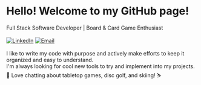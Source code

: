 # Hello! Welcome to my GitHub page!
Full Stack Software Developer | Board & Card Game Enthusiast
<br>
<br>
[![LinkedIn](https://img.shields.io/badge/-LinkedIn-blue?style=for-the-badge&logo=linkedin)](https://www.linkedin.com/in/neil-hanson-125bb5122/) 
[![Email](https://img.shields.io/badge/-gmail-orange?style=for-the-badge&logo=gmail)](mailto:neilhanson.pro@gmail.com) 
<br>
<br>
I like to write my code with purpose and actively make efforts to keep it organized and easy to understand. <br>
I'm always looking for cool new tools to try and implement into my projects. <br>
🎲 Love chatting about tabletop games, disc golf, and skiing! ⛷<br>

